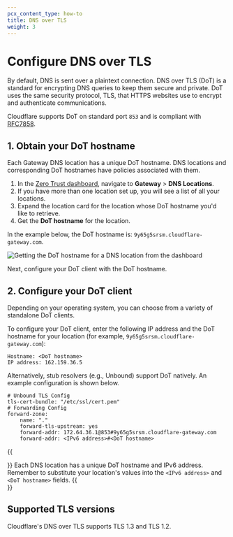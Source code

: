 ```yaml
---
pcx_content_type: how-to
title: DNS over TLS
weight: 3
---
```


# Configure DNS over TLS

By default, DNS is sent over a plaintext connection. DNS over TLS (DoT) is a standard for encrypting DNS queries to keep them secure and private. DoT uses the same security protocol, TLS, that HTTPS websites use to encrypt and authenticate communications.

Cloudflare supports DoT on standard port `853` and is compliant with [RFC7858](https://tools.ietf.org/html/rfc7858).

## 1. Obtain your DoT hostname

Each Gateway DNS location has a unique DoT hostname. DNS locations and corresponding DoT hostnames have policies associated with them.

1. In the [Zero Trust dashboard](https://one.dash.cloudflare.com/), navigate to **Gateway** > **DNS Locations**.
2. If you have more than one location set up, you will see a list of all your locations.
3. Expand the location card for the location whose DoT hostname you'd like to retrieve.
4. Get the **DoT hostname** for the location.

In the example below, the DoT hostname is: `9y65g5srsm.cloudflare-gateway.com`.

![Getting the DoT hostname for a DNS location from the dashboard](/cloudflare-one/static/documentation/connections/get-unique-subdomain.png)

Next, configure your DoT client with the DoT hostname.

## 2. Configure your DoT client

Depending on your operating system, you can choose from a variety of standalone DoT clients.

To configure your DoT client, enter the following IP address and the DoT hostname for your location (for example, `9y65g5srsm.cloudflare-gateway.com`):

```text
Hostname: <DoT hostname>
IP address: 162.159.36.5
```

Alternatively, stub resolvers (e.g., Unbound) support DoT natively. An example configuration is shown below.

```text
# Unbound TLS Config
tls-cert-bundle: "/etc/ssl/cert.pem"
# Forwarding Config
forward-zone:
	name: "."
	forward-tls-upstream: yes
	forward-addr: 172.64.36.1@853#9y65g5srsm.cloudflare-gateway.com
	forward-addr: <IPv6 address>#<DoT hostname>
```

{{<Aside>}}
Each DNS location has a unique DoT hostname and IPv6 address. Remember to substitute your location's values into the `<IPv6 address>` and `<DoT hostname>` fields.
{{</Aside>}}

## Supported TLS versions

Cloudflare's DNS over TLS supports TLS 1.3 and TLS 1.2.

